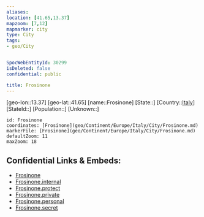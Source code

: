 ```yaml
---
aliases: 
location: [41.65,13.37]
mapzoom: [7,12] 
mapmarker: city 
type: City
tags:
- geo/City


SpocWebEntityId: 30299
isDeleted: false
confidential: public

title: Frosinone
---
```

[geo-lon::13.37]
[geo-lat::41.65]
[name::Frosinone]
[State::]
[Country::[Italy](geo/Continent/Europe/Italy.md)]
[StateId::]
[Population::]
[Unknown::]


```leaflet
id: Frosinone
coordinates: [Frosinone](geo/Continent/Europe/Italy/City/Frosinone.md)
markerFile: [Frosinone](geo/Continent/Europe/Italy/City/Frosinone.md)
defaultZoom: 11 
maxZoom: 18
```


## Confidential Links & Embeds: 
- [Frosinone](../../../../../../_public/geo/Continent/Europe/Italy/City/Frosinone.md) 
- [Frosinone.internal](../../../../../../_internal/geo/Continent/Europe/Italy/City/Frosinone.internal.md) 
- [Frosinone.protect](../../../../../../_protect/geo/Continent/Europe/Italy/City/Frosinone.protect.md) 
- [Frosinone.private](../../../../../../_private/geo/Continent/Europe/Italy/City/Frosinone.private.md) 
- [Frosinone.personal](../../../../../../_personal/geo/Continent/Europe/Italy/City/Frosinone.personal.md) 
- [Frosinone.secret](../../../../../../_secret/geo/Continent/Europe/Italy/City/Frosinone.secret.md) 
